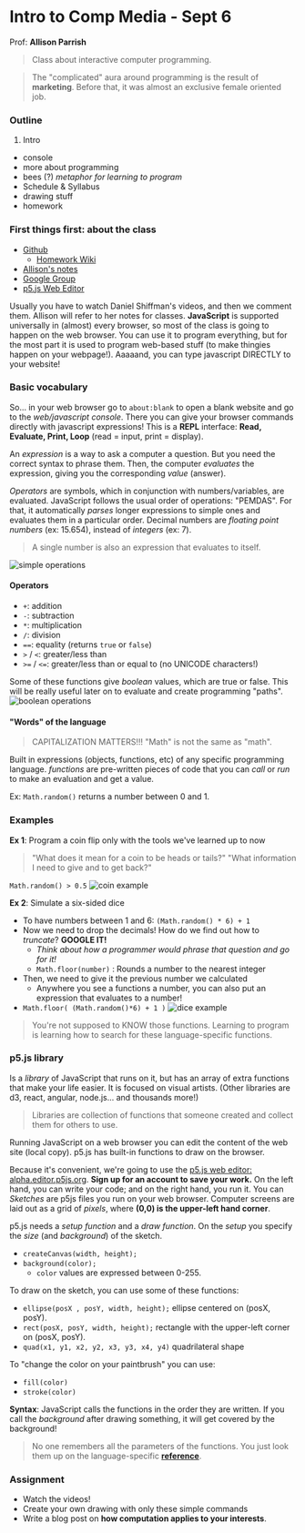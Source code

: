 # Intro to Comp Media - Sept 6

Prof: **Allison Parrish**

> Class about interactive computer programming.

> The "complicated" aura around programming is the result of **marketing**. Before that, it was almost an exclusive female oriented job.


### Outline
1. Intro
- console
- more about programming
- bees (?) *metaphor for learning to program*
- Schedule & Syllabus
- drawing stuff
- homework


### First things first: about the class
- [Github](http://github.com/ITPNYU/ICM-2017)
  - [Homework Wiki](https://github.com/ITPNYU/ICM-2017/wiki/Homework-Allison-Wednesday)
- [Allison's notes](http://creative-coding.decontextualize.com)
- [Google Group](https://groups.google.com/a/itp.nyu.edu/forum/#!overview)
- [p5.js Web Editor](http://alpha.editor.p5js.org/)

Usually you have to watch Daniel Shiffman's videos, and then we comment them. Allison will refer to her notes for classes. **JavaScript** is supported universally in (almost) every browser, so most of the class is going to happen on the web browser. You can use it to program everything, but for the most part it is used to program web-based stuff (to make thingies happen on your webpage!). Aaaaand, you can type javascript DIRECTLY to your website!


### Basic vocabulary
So... in your web browser go to `about:blank` to open a blank website and go to the *web/javascript console*. There you can give your browser commands directly with javascript expressions! This is a **REPL** interface: **Read, Evaluate, Print, Loop** (read = input, print = display).

An *expression* is a way to ask a computer a question. But you need the correct syntax to phrase them. Then, the computer *evaluates* the expression, giving you the corresponding *value* (answer).

*Operators* are symbols, which in conjunction with numbers/variables, are evaluated. JavaScript follows the usual order of operations: "PEMDAS". For that, it automatically *parses* longer expressions to simple ones and evaluates them in a particular order.
Decimal numbers are *floating point numbers* (ex: 15.654), instead of *integers* (ex: 7).
>A single number is also an expression that evaluates to itself.

![simple operations](0101_operators.png)

#### Operators
- `+`: addition
- `-`: subtraction
- `*`: multiplication
- `/`: division
- `==`: equality (returns `true` or `false`)
- `>` / `<`: greater/less than
- `>=` / `<=`: greater/less than or equal to (no UNICODE characters!)

Some of these functions give *boolean* values, which are true or false. This will be really useful later on to evaluate and create programming "paths".
![boolean operations](0102_boolean.png)

#### "Words" of the language
> CAPITALIZATION MATTERS!!! "Math" is not the same as "math".

Built in expressions (objects, functions, etc) of any specific programming language. *functions* are pre-written pieces of code that you can *call* or *run* to make an evaluation and get a value.

Ex: `Math.random()` returns a number between 0 and 1.


### Examples
**Ex 1**: Program a coin flip only with the tools we've learned up to now
>"What does it mean for a coin to be heads or tails?" "What information I need to give and to get back?"

`Math.random() > 0.5`
![coin example](0103_coin.png)

**Ex 2**: Simulate a six-sided dice

- To have numbers between 1 and 6: `(Math.random() * 6) + 1`
- Now we need to drop the decimals! How do we find out how to *truncate*? **GOOGLE IT!**
	- *Think about how a programmer would phrase that question and go for it!*
	- `Math.floor(number)` : Rounds a number to the nearest integer
- Then, we need to give it the previous number we calculated
  - Anywhere you see a functions a number, you can also put an expression that evaluates to a number!
- `Math.floor( (Math.random()*6) + 1 )`
![dice example](0104_dice.png)

> You're not supposed to KNOW those functions. Learning to program is learning how to search for these language-specific functions.


### p5.js library
Is a *library* of JavaScript that runs on it, but has an array of extra functions that make your life easier. It is focused on visual artists. (Other libraries are d3, react, angular, node.js... and thousands more!)
> Libraries are collection of functions that someone created and collect them for others to use.

Running JavaScript on a web browser you can edit the content of the web site (local copy). p5.js has built-in functions to draw on the browser.

Because it's convenient, we're going to use the [p5.js web editor: alpha.editor.p5js.org](http://alpha.editor.p5js.org). **Sign up for an account to save your work.** On the left hand, you can write your code; and on the right hand, you run it. You can  *Sketches* are p5js files you run on your web browser. Computer screens are laid out as a grid of *pixels*, where **(0,0) is the upper-left hand corner**.

p5.js needs a *setup function* and a *draw function*. On the *setup* you specify the *size* (and *background*) of the sketch.
- `createCanvas(width, height);`
- `background(color);`
  - `color` values are expressed between 0-255.

To draw on the sketch, you can use some of these functions:
- `ellipse(posX , posY, width, height);` ellipse centered on (posX, posY).
- `rect(posX, posY, width, height);` rectangle with the upper-left corner on (posX, posY).
- `quad(x1, y1, x2, y2, x3, y3, x4, y4)` quadrilateral shape

To "change the color on your paintbrush" you can use:
- `fill(color)`
- `stroke(color)`

**Syntax**: JavaScript calls the functions in the order they are written. If you call the *background* after drawing something, it will get covered by the background!

> No one remembers all the parameters of the functions. You just look them up on the language-specific **[reference](https://p5js.org/reference/)**.


### Assignment
- Watch the videos!
- Create your own drawing with only these simple commands
- Write a blog post on **how computation applies to your interests**.
